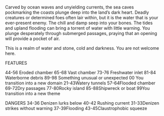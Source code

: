 Carved by ocean waves and unyielding currents, the sea caves pockmarking the coasts plunge deep into the land’s dark heart. Deadly creatures or determined foes often lair within, but it is the water that is your ever-present enemy. The chill and damp seep into your bones. The tides and upland flooding can bring a torrent of water with little warning. You plunge desperately through submerged passages, praying that an opening will provide a pocket of air.

This is a realm of water and stone, cold and darkness. You are not welcome here.


FEATURES

44-56 Eroded chamber
65-68 Vast chamber
73-76 Freshwater inlet
81-84 Waterborne debris
89-98 Something unusual or unexpected
00 You transition into a new domain
21-43Watery tunnels
57-64Flooded chamber
69-72Dry passages
77-80Rocky island
85-88Shipwreck or boat
99You transition into a new theme

DANGERS
34-36 Denizen lurks below 40-42 Rushing current
31-33Denizen strikes without warning
37-39Flooding
43-45Claustrophobic squeeze